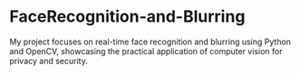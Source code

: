 # FaceRecognition-and-Blurring
My project focuses on real-time face recognition and blurring using Python and OpenCV, showcasing the practical application of computer vision for privacy and security. 
